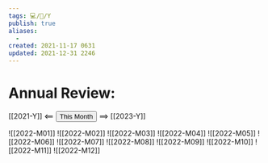 ```yaml
---
tags: 💻️/📆/Y
publish: true
aliases:
  - 
created: 2021-11-17 0631
updated: 2021-12-31 2246
---
```


# Annual Review:

[[2021-Y]] <== <button class='date_button_today'>This Month</button> ==> [[2023-Y]]

![[2022-M01]]
![[2022-M02]]
![[2022-M03]]
![[2022-M04]]
![[2022-M05]]
![[2022-M06]]
![[2022-M07]]
![[2022-M08]]
![[2022-M09]]
![[2022-M10]]
![[2022-M11]]
![[2022-M12]]
